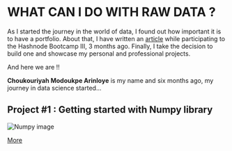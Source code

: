 # WHAT CAN I DO WITH RAW DATA ?
As I started the journey in the world of data, I found out how important it is to have a portfolio. About that, I have written an [article](https://acma.hashnode.dev/my-plans-about-creating-a-portfolio-cko63wk580apo94s1dwyl61tp) while participating to the Hashnode Bootcamp III, 3 months ago. Finally, I take the decision to build one and showcase my personal and professional projects.

And here we are !!

**Choukouriyah Modoukpe Arinloye** is my name and six months ago, my journey in data science started... 

## Project #1 : Getting started with Numpy library

![Numpy image](https://techscript24.com/wp-content/uploads/2020/10/86498201-a8bd8680-bd39-11ea-9d08-66b610a8dc01.png)

[More](https://github.com/ModoukpeA/Numpy_SCA_Projects/)


